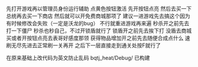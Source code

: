 先打开游戏再以管理员身份运行辅助
点黄色按钮激活
先开按钮点亮
然后去买一下总统再去买一下商店
然后就可以开免费商城那项了
建议一进游戏先去搞这个因为有时候修改会失败（一定是沃龙的bug）
不行就重进游戏再来遍
秒杀开之前先去打一下僵尸
秒杀也秒自己，不过开锁盾就行了
锁盾开之前先去挨下打
没盾去商城买或者开按钮点亮去表哥好感度那领
获得物品增加开之前先去随便合成点什么
速刷无尽先进去正常刷一关再开
之后下一层直接走到通关处按F就行了

在原来基础上改代码为英文防止乱码
bqtj_heat/Debug/ 已构建
